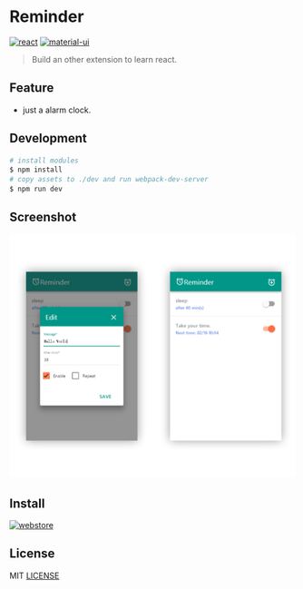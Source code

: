 # Reminder

[![react](https://img.shields.io/badge/react-0.14.7-2BAF2B.svg?style=flat-square)](https://github.com/facebook/react)
[![material-ui](https://img.shields.io/badge/material--ui-0.14.4-2BAF2B.svg?style=flat-square)](https://github.com/callemall/material-ui)

>Build an other extension to learn react.

## Feature

 - just a alarm clock.

## Development

```bash
# install modules
$ npm install
# copy assets to ./dev and run webpack-dev-server
$ npm run dev
```

## Screenshot

![screenshot](./screenshot.png)

## Install

[![webstore](https://developer.chrome.com/webstore/images/ChromeWebStore_BadgeWBorder_v2_206x58.png)](https://chrome.google.com/webstore/detail/nhinihlcaopodengnofmddnibmjiahep)

## License

MIT [LICENSE](./LICENSE)
